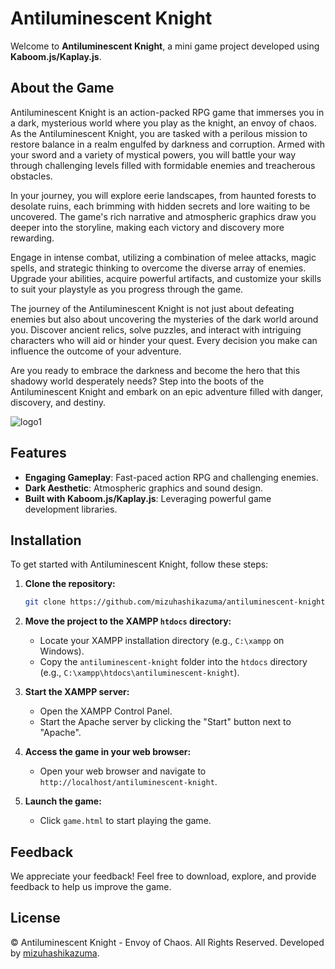 # Antiluminescent Knight

Welcome to **Antiluminescent Knight**, a mini game project developed using **Kaboom.js/Kaplay.js**.

## About the Game

Antiluminescent Knight is an action-packed RPG game that immerses you in a dark, mysterious world where you play as the knight, an envoy of chaos. As the Antiluminescent Knight, you are tasked with a perilous mission to restore balance in a realm engulfed by darkness and corruption. Armed with your sword and a variety of mystical powers, you will battle your way through challenging levels filled with formidable enemies and treacherous obstacles.

In your journey, you will explore eerie landscapes, from haunted forests to desolate ruins, each brimming with hidden secrets and lore waiting to be uncovered. The game's rich narrative and atmospheric graphics draw you deeper into the storyline, making each victory and discovery more rewarding.

Engage in intense combat, utilizing a combination of melee attacks, magic spells, and strategic thinking to overcome the diverse array of enemies. Upgrade your abilities, acquire powerful artifacts, and customize your skills to suit your playstyle as you progress through the game.

The journey of the Antiluminescent Knight is not just about defeating enemies but also about uncovering the mysteries of the dark world around you. Discover ancient relics, solve puzzles, and interact with intriguing characters who will aid or hinder your quest. Every decision you make can influence the outcome of your adventure.

Are you ready to embrace the darkness and become the hero that this shadowy world desperately needs? Step into the boots of the Antiluminescent Knight and embark on an epic adventure filled with danger, discovery, and destiny.

![logo1](https://github.com/mizuhashikazuma/antiluminescent-knight/assets/120730104/8a617d90-112b-40a7-b16d-26be6bb68904)
## Features

- **Engaging Gameplay**: Fast-paced action RPG and challenging enemies.
- **Dark Aesthetic**: Atmospheric graphics and sound design.
- **Built with Kaboom.js/Kaplay.js**: Leveraging powerful game development libraries.


## Installation

To get started with Antiluminescent Knight, follow these steps:

1. **Clone the repository:**
    ```sh
    git clone https://github.com/mizuhashikazuma/antiluminescent-knight.git
    ```

2. **Move the project to the XAMPP `htdocs` directory:**
    - Locate your XAMPP installation directory (e.g., `C:\xampp` on Windows).
    - Copy the `antiluminescent-knight` folder into the `htdocs` directory (e.g., `C:\xampp\htdocs\antiluminescent-knight`).

3. **Start the XAMPP server:**
    - Open the XAMPP Control Panel.
    - Start the Apache server by clicking the "Start" button next to "Apache".

4. **Access the game in your web browser:**
    - Open your web browser and navigate to `http://localhost/antiluminescent-knight`.

5. **Launch the game:**
    - Click `game.html` to start playing the game.
  
   
## Feedback

We appreciate your feedback! Feel free to download, explore, and provide feedback to help us improve the game.

## License

© Antiluminescent Knight - Envoy of Chaos. All Rights Reserved. Developed by [mizuhashikazuma](https://github.com/mizuhashikazuma).
